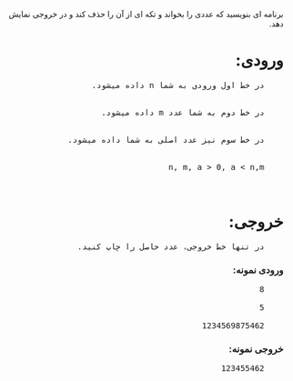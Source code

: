<p dir='rtl'>
    برنامه ای بنویسید که عددی را بخواند و تکه ای از آن را حذف کند و در خروجی نمایش دهد.
</p>
<h1 dir='rtl'>ورودی: </h1>
<pre dir='rtl'>
    در خط اول ورودی به شما n داده میشود.
    <br>
    در خط دوم به شما عدد m داده میشود.
    <br>
    در خط سوم نیز عدد اصلی به شما داده میشود.
    <br>
    n, m, a > 0, a < n,m
    <br>
</pre>
<h1 dir='rtl'>خروجی: </h1>
<pre dir='rtl'>
    در تنها خط خروجی، عدد حاصل را چاپ کنید.
</pre>
<h3 dir='rtl'>ورودی نمونه: </h3>
<pre dir='rtl'>
    8 <br>
    5 <br>
    1234569875462
</pre>
<h3 dir='rtl'>خروجی نمونه: </h3>
<pre dir='rtl'>
    123455462
</pre>